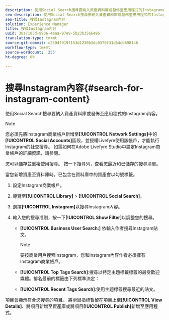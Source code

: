```yaml
---
description: 使用Social Search搜尋要納入資產資料庫或發佈至應用程式的Instagram內容。
seo-description: 使用Social Search搜尋要納入資產資料庫或發佈至應用程式的Instagram內容。
seo-title: 搜尋Instagram內容
solution: Experience Manager
title: 搜尋Instagram內容
uuid: 38a7185d-9936-4eaa-97e9-5b23b3566496
translation-type: tm+mt
source-git-commit: c2594f919f153d1230b3dc0370f31d64cb698146
workflow-type: tm+mt
source-wordcount: '255'
ht-degree: 0%

---
```



# 搜尋Instagram內容{#search-for-instagram-content}

使用Social Search搜尋要納入資產資料庫或發佈至應用程式的Instagram內容。

>[!NOTE]
>
>您必須先將Instagram商業帳戶新增至&#x200B;**[!UICONTROL Network Settings]**&#x200B;中的&#x200B;**[!UICONTROL Social Accounts]**&#x200B;區段，並授權Livefyre使用該帳戶，才能執行Instagram的社交搜尋。 如需如何在Adobe Livefyre Studio中設定Instagram商業帳戶的詳細資訊，請參閱[](../c-users-creating-accounts-with-studio-access/t-configure-social-accout-instagram/c-about-instagram-accounts.md#c_about_instagram_accounts)。

您可以儲存並重複使用搜尋。 按一下搜尋列，查看您最近和已儲存的搜尋清單。

當您新增資產至資料庫時，已包含在資料庫中的資產會以勾號標籤。

1. 設定Instagram商業帳戶。
1. 導覽至&#x200B;**[!UICONTROL Library]** > **[!UICONTROL Social Search]**。
1. 選擇&#x200B;**[!UICONTROL Instagram]**&#x200B;以搜尋Instagram內容。
1. 輸入您的搜尋准則，按一下&#x200B;**[!UICONTROL Show Filter]**&#x200B;以調整您的搜尋。

   * **[!UICONTROL Business User Search:]** 依輸入作者搜尋Instagram貼文。

      >[!NOTE]
      >
      >要按商業用戶搜索Instagram，您和Instagram內容作者必須擁有Instagram商業帳戶。

   * **[!UICONTROL Top Tags Search]**:搜尋以特定主題標籤標籤的最受歡迎媒體。排名最前的標籤由下列標準決定：[](https://developers.facebook.com/docs/instagram-api/reference/hashtag/top-media)

   * **[!UICONTROL Recent Tags Search]**:使用主題標籤搜尋最近的貼文。

項目會顯示符合您搜尋的項目。 將滑鼠指標暫留在項目上至&#x200B;**[!UICONTROL View Details]**、將項目新增至資產庫或將項目&#x200B;**[!UICONTROL Publish]**&#x200B;新增至應用程式。
